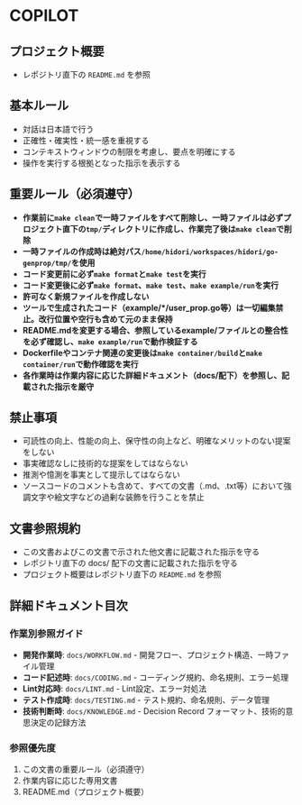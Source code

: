 # COPILOT

## プロジェクト概要

- レポジトリ直下の `README.md` を参照

## 基本ルール

- 対話は日本語で行う
- 正確性・確実性・統一感を重視する
- コンテキストウィンドウの制限を考慮し、要点を明確にする
- 操作を実行する根拠となった指示を表示する

## 重要ルール（必須遵守）

- **作業前に`make clean`で一時ファイルをすべて削除し、一時ファイルは必ずプロジェクト直下の`tmp/`ディレクトリに作成し、作業完了後は`make clean`で削除**
- **一時ファイルの作成時は絶対パス`/home/hidori/workspaces/hidori/go-genprop/tmp/`を使用**
- **コード変更前に必ず`make format`と`make test`を実行**
- **コード変更後に必ず`make format`、`make test`、`make example/run`を実行**
- **許可なく新規ファイルを作成しない**
- **ツールで生成されたコード（example/*/user_prop.go等）は一切編集禁止。改行位置や空行も含めて元のまま保持**
- **README.mdを変更する場合、参照しているexample/ファイルとの整合性を必ず確認し、`make example/run`で動作検証する**
- **Dockerfileやコンテナ関連の変更後は`make container/build`と`make container/run`で動作確認を実行**
- **各作業時は作業内容に応じた詳細ドキュメント（docs/配下）を参照し、記載された指示を厳守**

## 禁止事項

- 可読性の向上、性能の向上、保守性の向上など、明確なメリットのない提案をしない
- 事実確認なしに技術的な提案をしてはならない
- 推測や憶測を事実として提示してはならない
- ソースコードのコメントも含めて、すべての文書（.md、.txt等）において強調文字や絵文字などの過剰な装飾を行うことを禁止

## 文書参照規約

- この文書およびこの文書で示された他文書に記載された指示を守る
- レポジトリ直下の docs/ 配下の文書に記載された指示を守る
- プロジェクト概要はレポジトリ直下の `README.md` を参照

## 詳細ドキュメント目次

### 作業別参照ガイド
- **開発作業時**: `docs/WORKFLOW.md` - 開発フロー、プロジェクト構造、一時ファイル管理
- **コード記述時**: `docs/CODING.md` - コーディング規約、命名規則、エラー処理
- **Lint対応時**: `docs/LINT.md` - Lint設定、エラー対処法
- **テスト作成時**: `docs/TESTING.md` - テスト規約、命名規則、データ管理
- **技術判断時**: `docs/KNOWLEDGE.md` - Decision Record フォーマット、技術的意思決定の記録方法

### 参照優先度
1. この文書の重要ルール（必須遵守）
2. 作業内容に応じた専用文書
3. README.md（プロジェクト概要）
